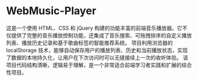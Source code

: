 # WebMusic-Player
这是一个使用 HTML、CSS 和 jQuery 构建的功能丰富的前端音乐播放器。它不仅提供了完整的音乐播放控制功能，还集成了音乐搜索、可拖拽排序的自定义播放列表、播放历史记录和基于歌曲标签的智能推荐系统。 项目利用浏览器的 localStorage 技术，能够自动保存用户的播放列表、历史和当前播放状态，实现了数据的本地持久化，让用户在下次访问时可以无缝接续上一次的收听体验。 该项目代码结构清晰，逻辑易于理解，是一个非常适合前端学习者实践和扩展的综合性项目。
